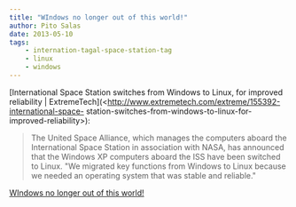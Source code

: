 ```yaml
---
title: "WIndows no longer out of this world!"
author: Pito Salas
date: 2013-05-10
tags:
    - internation-tagal-space-station-tag
    - linux
    - windows
---
```




[International Space Station switches from Windows to Linux, for improved
reliability |
ExtremeTech](<http://www.extremetech.com/extreme/155392-international-space-
station-switches-from-windows-to-linux-for-improved-reliability>):

> The United Space Alliance, which manages the computers aboard the
> International Space Station in association with NASA, has announced that the
> Windows XP computers aboard the ISS have been switched to Linux. "We
> migrated key functions from Windows to Linux because we needed an operating
> system that was stable and reliable."




[WIndows no longer out of this world!](None)
